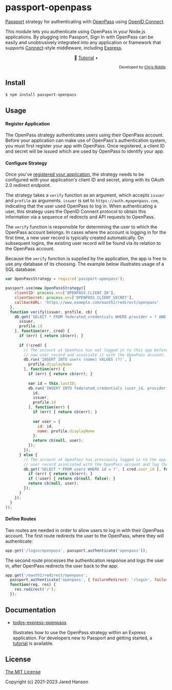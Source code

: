 # passport-openpass

[Passport](https://www.passportjs.org/) strategy for authenticating with
[OpenPass](https://myopenpass.com/) using [OpenID Connect](https://www.passportjs.org/features/openid-connect/).

This module lets you authenticate using OpenPass in your Node.js applications.
By plugging into Passport, Sign In with OpenPass can be easily and unobtrusively
integrated into any application or framework that supports
[Connect](https://github.com/senchalabs/connect#readme)-style middleware,
including [Express](https://expressjs.com/).

<div align="center">

:seedling: [Tutorial](https://www.passportjs.org/tutorials/openpass/?utm_source=github) •

</div>

<div align="right">
  <sup>Developed by <a href="#authors">Chris Riddle</a>.</sub>
</div>

## Install

```sh
$ npm install passport-openpass
```

## Usage

#### Register Application

The OpenPass strategy authenticates users using their OpenPass account.  Before your
application can make use of OpenPass's authentication system, you must first
register your app with OpenPass.  Once registered, a client ID and secret will be
issued which are used by OpenPass to identify your app.

#### Configure Strategy

Once you've [registered your application](#register-application), the strategy
needs to be configured with your application's client ID and secret, along with
its OAuth 2.0 redirect endpoint.

The strategy takes a `verify` function as an argument, which accepts `issuer`
and `profile` as arguments.  `issuer` is set to `https://auth.myopenpass.com`,
indicating that the user used OpenPass to log in.
When authenticating a user, this strategy uses
the OpenID Connect protocol to obtain this information via a sequence of
redirects and API requests to OpenPass.

The `verify` function is responsible for determining the user to which the
OpenPass account belongs.  In cases where the account is logging in for the
first time, a new user record is typically created automatically.  On subsequent
logins, the existing user record will be found via its relation to the OpenPass
account.

Because the `verify` function is supplied by the application, the app is free to
use any database of its choosing.  The example below illustrates usage of a SQL
database.

```js
var OpenPassStrategy = require('passport-openpass');

passport.use(new OpenPassStrategy({
    clientID: process.env['OPENPASS_CLIENT_ID'],
    clientSecret: process.env['OPENPASS_CLIENT_SECRET'],
    callbackURL: 'https://www.example.com/oauth2/redirect/openpass'
  },
  function verify(issuer, profile, cb) {
    db.get('SELECT * FROM federated_credentials WHERE provider = ? AND subject = ?', [
      issuer,
      profile.id
    ], function(err, cred) {
      if (err) { return cb(err); }
      
      if (!cred) {
        // The account at OpenPass has not logged in to this app before.  Create a
        // new user record and associate it with the OpenPass account.
        db.run('INSERT INTO users (name) VALUES (?)', [
          profile.displayName
        ], function(err) {
          if (err) { return cb(err); }
          
          var id = this.lastID;
          db.run('INSERT INTO federated_credentials (user_id, provider, subject) VALUES (?, ?, ?)', [
            id,
            issuer,
            profile.id
          ], function(err) {
            if (err) { return cb(err); }
            
            var user = {
              id: id,
              name: profile.displayName
            };
            return cb(null, user);
          });
        });
      } else {
        // The account at OpenPass has previously logged in to the app.  Get the
        // user record associated with the OpenPass account and log the user in.
        db.get('SELECT * FROM users WHERE id = ?', [ cred.user_id ], function(err, user) {
          if (err) { return cb(err); }
          if (!user) { return cb(null, false); }
          return cb(null, user);
        });
      }
    });
  }
));
```

#### Define Routes

Two routes are needed in order to allow users to log in with their OpenPass
account.  The first route redirects the user to the OpenPass, where they will
authenticate:

```js
app.get('/login/openpass', passport.authenticate('openpass'));
```

The second route processes the authentication response and logs the user in,
after OpenPass redirects the user back to the app:

```js
app.get('/oauth2/redirect/openpass',
  passport.authenticate('openpass', { failureRedirect: '/login', failureMessage: true }),
  function(req, res) {
    res.redirect('/');
  });
```

## Documentation

* [todos-express-openpass](https://github.com/passport/todos-express-openpass)

  Illustrates how to use the OpenPass strategy within an Express application.  For
  developers new to Passport and getting started, a [tutorial](https://www.passportjs.org/tutorials/google/)
  is available.

## License

[The MIT License](http://opensource.org/licenses/MIT)

Copyright (c) 2021-2023 Jared Hanson